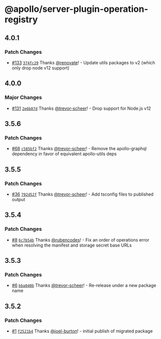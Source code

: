 # @apollo/server-plugin-operation-registry

## 4.0.1

### Patch Changes

- [#133](https://github.com/apollographql/server-plugin-operation-registry/pull/133) [`374fc29`](https://github.com/apollographql/server-plugin-operation-registry/commit/374fc2987af8a77333e657185011c11c95c58d9e) Thanks [@renovate](https://github.com/apps/renovate)! - Update utils packages to v2 (which only drop node v12 support)

## 4.0.0

### Major Changes

- [#131](https://github.com/apollographql/server-plugin-operation-registry/pull/131) [`2e6b87d`](https://github.com/apollographql/server-plugin-operation-registry/commit/2e6b87dd09255d9476e4f3efa10ef953f13b4514) Thanks [@trevor-scheer](https://github.com/trevor-scheer)! - Drop support for Node.js v12

## 3.5.6

### Patch Changes

- [#68](https://github.com/apollographql/server-plugin-operation-registry/pull/68) [`c585bf2`](https://github.com/apollographql/server-plugin-operation-registry/commit/c585bf20e3b39ff6d82c0afbea2a1af68199b825) Thanks [@trevor-scheer](https://github.com/trevor-scheer)! - Remove the apollo-graphql dependency in favor of equivalent apollo-utils deps

## 3.5.5

### Patch Changes

- [#36](https://github.com/apollographql/server-plugin-operation-registry/pull/36) [`792d52f`](https://github.com/apollographql/server-plugin-operation-registry/commit/792d52fb6d4a560e823d5d79181ca47a256f973d) Thanks [@trevor-scheer](https://github.com/trevor-scheer)! - Add tsconfig files to published output

## 3.5.4

### Patch Changes

- [#8](https://github.com/apollographql/server-plugin-operation-registry/pull/8) [`6c7b54b`](https://github.com/apollographql/server-plugin-operation-registry/commit/6c7b54b4f1b429a73083a9ec622a5f420c2f1665) Thanks [@rubencodes](https://github.com/rubencodes)! - Fix an order of operations error when resolving the manifest and storage secret base URLs

## 3.5.3

### Patch Changes

- [#6](https://github.com/apollographql/server-plugin-operation-registry/pull/6) [`bba040b`](https://github.com/apollographql/server-plugin-operation-registry/commit/bba040bdf73d4b1b4cce7982d1dba7a4aa4d4745) Thanks [@trevor-scheer](https://github.com/trevor-scheer)! - Re-release under a new package name

## 3.5.2

### Patch Changes

- [#1](https://github.com/apollographql/server-plugin-operation-registry/pull/1) [`f2521b4`](https://github.com/apollographql/server-plugin-operation-registry/commit/f2521b4c418572c76cb959d3c663b075e7707b82) Thanks [@joel-burton](https://github.com/joel-burton)! - initial publish of migrated package
